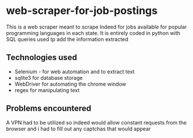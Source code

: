 # web-scraper-for-job-postings
This is a web scraper meant to scrape Indeed for jobs available for popular programming languages in each state.
It is entirely coded in python with SQL queries used tp add the information extracted

## Technologies used
* Selenium - for web automation and to extract text
* sqlite3 for database storage
* WebDriver for automating the chrome window
* regex for manipulating text

## Problems encountered
A VPN had to be utilized so indeed would allow constant requests from the browser and i had to 
fill out any captchas that would appear

